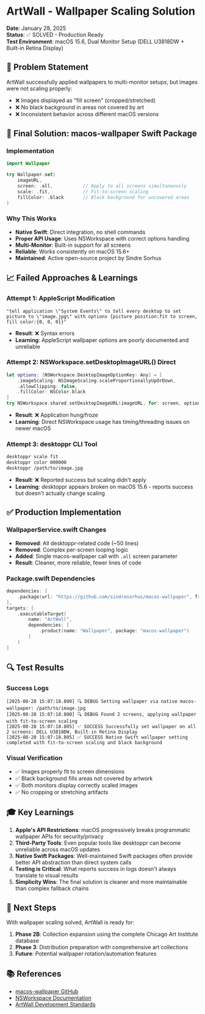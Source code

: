 # ArtWall - Wallpaper Scaling Solution

**Date**: January 28, 2025  
**Status**: ✅ SOLVED - Production Ready  
**Test Environment**: macOS 15.6, Dual Monitor Setup (DELL U3818DW + Built-in Retina Display)

## 🎯 **Problem Statement**

ArtWall successfully applied wallpapers to multi-monitor setups, but images were not scaling properly:
- ❌ Images displayed as "fill screen" (cropped/stretched)
- ❌ No black background in areas not covered by art
- ❌ Inconsistent behavior across different macOS versions

## 🚀 **Final Solution: macos-wallpaper Swift Package**

### **Implementation**
```swift
import Wallpaper

try Wallpaper.set(
    imageURL,
    screen: .all,           // Apply to all screens simultaneously
    scale: .fit,            // Fit-to-screen scaling
    fillColor: .black       // Black background for uncovered areas
)
```

### **Why This Works**
- **Native Swift**: Direct integration, no shell commands
- **Proper API Usage**: Uses NSWorkspace with correct options handling
- **Multi-Monitor**: Built-in support for all screens
- **Reliable**: Works consistently on macOS 15.6+
- **Maintained**: Active open-source project by Sindre Sorhus

## 📈 **Failed Approaches & Learnings**

### **Attempt 1: AppleScript Modification**
```applescript
"tell application \"System Events\" to tell every desktop to set picture to \"image.jpg\" with options {picture position:fit to screen, fill color:{0, 0, 0}}"
```
- **Result**: ❌ Syntax errors
- **Learning**: AppleScript wallpaper options are poorly documented and unreliable

### **Attempt 2: NSWorkspace.setDesktopImageURL() Direct**
```swift
let options: [NSWorkspace.DesktopImageOptionKey: Any] = [
    .imageScaling: NSImageScaling.scaleProportionallyUpOrDown,
    .allowClipping: false,
    .fillColor: NSColor.black
]
try NSWorkspace.shared.setDesktopImageURL(imageURL, for: screen, options: options)
```
- **Result**: ❌ Application hung/froze
- **Learning**: Direct NSWorkspace usage has timing/threading issues on newer macOS

### **Attempt 3: desktoppr CLI Tool**
```bash
desktoppr scale fit
desktoppr color 000000  
desktoppr /path/to/image.jpg
```
- **Result**: ❌ Reported success but scaling didn't apply
- **Learning**: desktoppr appears broken on macOS 15.6 - reports success but doesn't actually change scaling

## ✅ **Production Implementation**

### **WallpaperService.swift Changes**
- **Removed**: All desktoppr-related code (~50 lines)
- **Removed**: Complex per-screen looping logic
- **Added**: Single macos-wallpaper call with `.all` screen parameter
- **Result**: Cleaner, more reliable, fewer lines of code

### **Package.swift Dependencies**
```swift
dependencies: [
    .package(url: "https://github.com/sindresorhus/macos-wallpaper", from: "2.3.2")
],
targets: [
    .executableTarget(
        name: "ArtWall",
        dependencies: [
            .product(name: "Wallpaper", package: "macos-wallpaper")
        ]
    )
]
```

## 🔍 **Test Results**

### **Success Logs**
```
[2025-08-28 15:07:18.800] 🔍 DEBUG Setting wallpaper via native macos-wallpaper: /path/to/image.jpg
[2025-08-28 15:07:18.800] 🔍 DEBUG Found 2 screens, applying wallpaper with fit-to-screen scaling
[2025-08-28 15:07:18.805] ✅ SUCCESS Successfully set wallpaper on all 2 screens: DELL U3818DW, Built-in Retina Display
[2025-08-28 15:07:18.805] ✅ SUCCESS Native Swift wallpaper setting completed with fit-to-screen scaling and black background
```

### **Visual Verification**
- ✅ Images properly fit to screen dimensions
- ✅ Black background fills areas not covered by artwork
- ✅ Both monitors display correctly scaled images
- ✅ No cropping or stretching artifacts

## 🎓 **Key Learnings**

1. **Apple's API Restrictions**: macOS progressively breaks programmatic wallpaper APIs for security/privacy
2. **Third-Party Tools**: Even popular tools like desktoppr can become unreliable across macOS updates
3. **Native Swift Packages**: Well-maintained Swift packages often provide better API abstraction than direct system calls
4. **Testing is Critical**: What reports success in logs doesn't always translate to visual results
5. **Simplicity Wins**: The final solution is cleaner and more maintainable than complex fallback chains

## 🚀 **Next Steps**

With wallpaper scaling solved, ArtWall is ready for:
1. **Phase 2B**: Collection expansion using the complete Chicago Art Institute database
2. **Phase 3**: Distribution preparation with comprehensive art collections
3. **Future**: Potential wallpaper rotation/automation features

## 📚 **References**

- [macos-wallpaper GitHub](https://github.com/sindresorhus/macos-wallpaper)
- [NSWorkspace Documentation](https://developer.apple.com/documentation/appkit/nsworkspace)
- [ArtWall Development Standards](./DEVELOPMENT_STANDARDS.md)
